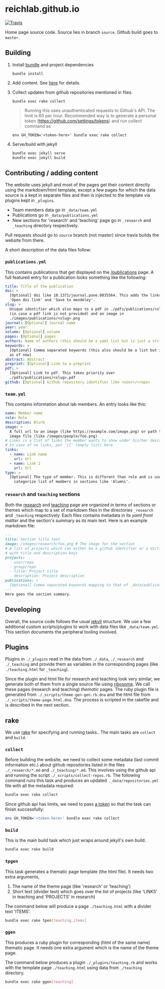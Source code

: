 # reichlab.github.io

[![Travis](https://img.shields.io/travis/reichlab/reichlab.github.io.svg?style=flat-square)](https://travis-ci.org/reichlab/reichlab.github.io)

Home page source code. Source lies in branch `source`. Github build goes to
`master`.

## Building

1. Install [bundle](https://bundler.io/) and project dependencies

    `bundle install`

2. Add content. See [here](#contributing--adding-content) for details.

3. Collect updates from github repositories mentioned in files.

    `bundle exec rake collect`
    
    > Running this uses unauthenticated requests to Github's API. The limit is
    > 60 per hour. Recommended way is to generate a personal token
    > (https://github.com/settings/tokens) and run collect command as

    `env GH_TOKEN='<token-here>' bundle exec rake collect`

4. Serve/build with jekyll

    ```sh
    bundle exec jekyll serve
    bundle exec jekyll build
    ```

## Contributing / adding content

The website uses jekyll and most of the pages get their content directly using
the markdown/html template, except a few pages for which the data source is a
kept in separate files and then is injected to the template via plugins kept in
`_plugins`.

- Team members data go in `_data/team.yml`
- Publications go in `_data/publications.yml`
- New sections for 'research' and 'teaching' page go in `_research` and
  `_teaching` directory respectively.

Pull requests should go to `source` branch (not master) since travis builds the
website from there.

A short description of the data files follow:

### `publications.yml`

This contains publications that get displayed on the
[/publications](http://reichlab.io/publications) page. A full featured entry for
a publication looks something like the following:

```yaml
title: Title of the publication
doi: >
  [Optional] doi like 10.1371/journal.pone.0035564. This adds the links for
  'Open doi link' and 'Save to mendeley'.
slug: >
  Unique identifier which also maps to a pdf in ./pdfs/publications/<slug>.pdf
  (in case a pdf link is not provided) and an image in
  ./images/publications/<slug>.png
journal: [Optional] Journal name
year: year
volume: [Optional] volume
pages: [Optional] pages
authors: Name of authors (this should be a yaml list but is just a string right now)
keywords: >
  [Optional] Comma separated keywords (this also should be a list but is string
  as of now)
abstract: Abstract
preprint: [Optional] Link to a preprint
pdf: >
  [Optional] Link to pdf. This takes priority over
  ./pdfs/publications/<slug>.pdf
github: [Optional] Github repository identifier like <user>/<repo>
```

### `team.yml`

This contains information about lab members. An entry looks like this:

```yaml
name: Member name
role: Role
description: Blurb
image: >
  A full url to an image (like https://example.com/image.png) or path to local
  image file (like /images/people/foo.png)
# Links is a list of links the member wants to show under his/her description
# In case of no links, put '[]' (empty list) here.
links:
  - name: Link name
    url: Url
  - name: Link 2
    url: Url
type: >
  [Optional] The type of member. This is different than role and is used to
    categorize list of members in sections like 'Alumni'.
```

### `research` and `teaching` sections

Both the [research](http://reichlab.io/research) and
[teaching](http://reichlab.io/teaching) page are organized in terms of sections
or themes which map to a set of markdown files in the directories `_research`
and `_teaching` respectively. Each files contains metadata in its _yaml front
matter_ and the section's summary as its main text. Here is an example markdown
file:

```md
---
title: Section title text
image: /images/research/foo.png # The image for the section
# A list of projects which can either be a github identifier or a dictionary
# with title and description keys
projects:
  - user/repo
  - group/repo
  - title: Project title
    description: Project description
publications: >
  [Optional] Comma separated keywords mapping to that of _data/publications.yml
---
Here goes the section summary.
```

## Developing

Overall, the source code follows the usual [jekyll](http://jekyllrb.com/)
structure. We use a few additional custom scripts/plugins to work with data
files like `_data/team.yml`. This section documents the peripheral tooling
involved.

## Plugins

Plugins in `./_plugins` read in the data from `./_data`, `./_research` and
`./_teaching` and provide them as variables in the corresponding pages (like
`./teaching.html` for `_teaching`).

Since the plugin and html file for research and teaching look very similar, we
generate both of them from a single source file using
[ribosome](https://github.com/sustrik/ribosome). We call these pages (research
and teaching) _thematic_ pages. The ruby plugin file is generated from
`./_scripts/theme-gen-gen.rb.dna` and the html file from
`./_scripts/theme-page.html.dna`. The process is scripted in the rakefile and is
described in the next section.

## rake

We use [rake](https://github.com/ruby/rake) for specifying and running tasks..
The main tasks are `collect` and `build`.

### `collect`
Before building the website, we need to collect some metadata (last commit
information etc.) about github repositories listed in the files
`./_research/*.md` and `./_teaching/*.md`. This involves using the github api
and running the script `./_scripts/collect-repos.rb`. The following command runs
this task and produces an updated `._data/repositories.yml` file with all the
metadata required:

```sh
bundle exec rake collect
```

Since github api has limits, we need to pass [a
token](https://github.com/settings/tokens) so that the task can finish
successfully:

```sh
env GH_TOKEN='<token-here>' bundle exec rake collect
```

### `build`
This is the main build task which just wraps around jekyll's own build.

```sh
bundle exec rake build
```

### `tpgen`

This task generates a thematic page template (the html file). It needs two extra
arguments,

1. The name of the theme page (like 'research' or 'teaching')
2. Short text (divider text) which goes over the list of projects (like 'LINKS'
   in teaching and 'PROJECTS' in research)

The command below will produce a page `./teaching.html` with a divider text
'ITEMS'.

```sh
bundle exec rake tpen[teaching,items]
```

### `ggen`

This produces a ruby plugin for corresponding (html of the same name) thematic
page. It needs one extra argument which is the name of the theme page.

The command below produces a plugin `./_plugins/teaching.rb` and works with the
template page `./teaching.html` using data from `_/teaching` directory.

```sh
bundle exec rake ggen[teaching]
```
